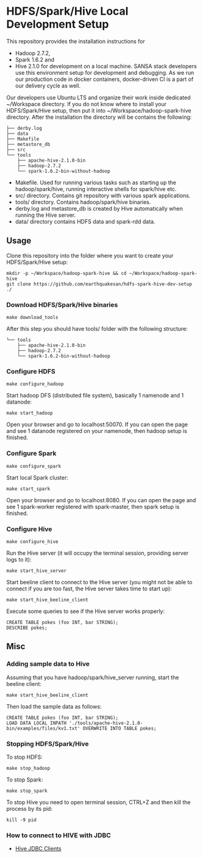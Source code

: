 # HDFS/Spark/Hive Local Development Setup

This repository provides the installation instructions for
* Hadoop 2.7.2,
* Spark 1.6.2 and
* Hive 2.1.0
for development on a local machine. SANSA stack developers use this environment setup for development and debugging. As we run our production code in docker containers, docker-driven CI is a part of our delivery cycle as well.

Our developers use Ubuntu LTS and organize their work inside dedicated ~/Workspace directory. If you do not know where to install your HDFS/Spark/Hive setup, then put it into ~/Workspace/hadoop-spark-hive directory. After the installation the directory will be contains the following:
```
├── derby.log
├── data
├── Makefile
├── metastore_db
├── src
└── tools
    ├── apache-hive-2.1.0-bin
    ├── hadoop-2.7.2
    └── spark-1.6.2-bin-without-hadoop
```
* Makefile. Used for running various tasks such as starting up the hadoop/spark/hive, running interactive shells for spark/hive etc.
* src/ directory. Contains git repository with various spark applications.
* tools/ directory. Contains hadoop/spark/hive binaries.
* derby.log and metastore_db is created by Hive automatically when running the Hive server.
* data/ directory contains HDFS data and spark-rdd data.

## Usage

Clone this repository into the folder where you want to create your HDFS/Spark/Hive setup:
```
mkdir -p ~/Workspace/hadoop-spark-hive && cd ~/Workspace/hadoop-spark-hive
git clone https://github.com/earthquakesan/hdfs-spark-hive-dev-setup ./
```

### Download HDFS/Spark/Hive binaries

```
make download_tools
```

After this step you should have tools/ folder with the following structure:
```
└── tools
    ├── apache-hive-2.1.0-bin
    ├── hadoop-2.7.2
    └── spark-1.6.2-bin-without-hadoop
```

### Configure HDFS

```
make configure_hadoop
```

Start hadoop DFS (distributed file system), basically 1 namenode and 1 datanode:
```
make start_hadoop
```

Open your browser and go to localhost:50070. If you can open the page and see 1 datanode registered on your namenode, then hadoop setup is finished.

### Configure Spark

```
make configure_spark
```

Start local Spark cluster:
```
make start_spark
```

Open your browser and go to localhost:8080. If you can open the page and see 1 spark-worker registered with spark-master, then spark setup is finished.

### Configure Hive

```
make configure_hive
```

Run the Hive server (it will occupy the terminal session, providing server logs to it):
```
make start_hive_server
```

Start beeline client to connect to the Hive server (you might not be able to connect if you are too fast, the Hive server takes time to start up):
```
make start_hive_beeline_client
```

Execute some queries to see if the Hive server works properly:
```
CREATE TABLE pokes (foo INT, bar STRING);
DESCRIBE pokes;
```

## Misc

### Adding sample data to Hive

Assuming that you have hadoop/spark/hive_server running, start the beeline client:
```
make start_hive_beeline_client
```

Then load the sample data as follows:
```
CREATE TABLE pokes (foo INT, bar STRING);
LOAD DATA LOCAL INPATH './tools/apache-hive-2.1.0-bin/examples/files/kv1.txt' OVERWRITE INTO TABLE pokes;
```

### Stopping HDFS/Spark/Hive
To stop HDFS:
```
make stop_hadoop
```

To stop Spark:
```
make stop_spark
```

To stop Hive you need to open terminal session, CTRL+Z and then kill the process by its pid:
```
kill -9 pid
```

### How to connect to HIVE with JDBC
* [Hive JDBC Clients](https://cwiki.apache.org/confluence/display/Hive/HiveServer2+Clients#HiveServer2Clients-JDBC)
